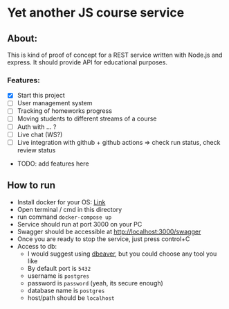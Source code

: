# Yet another JS course service

## About:
This is kind of proof of concept for a REST service written with Node.js and 
express. It should provide API for educational purposes.

### Features:

 - [x] Start this project
 - [ ] User management system
 - [ ] Tracking of homeworks progress
 - [ ] Moving students to different streams of a course
 - [ ] Auth with ... ?
 - [ ] Live chat (WS?)
 - [ ] Live integration with github + github actions => check run status, check review status
 - TODO: add features here

## How to run

 * Install docker for your OS: [Link](https://www.docker.com/)
 * Open terminal / cmd in this directory
 * run command `docker-compose up`
 * Service should run at port 3000 on your PC
 * Swagger should be accessible at [http://localhost:3000/swagger](http://localhost:3000/swagger)
 * Once you are ready to stop the service, just press control+C
 * Access to db: 
   * I would suggest using [dbeaver](https://dbeaver.io/download/), but you could choose any tool you like 
   * By default port is `5432`
   * username is `postgres`
   * password is `password` (yeah, its secure enough)
   * database name is `postgres`
   * host/path should be `localhost`
